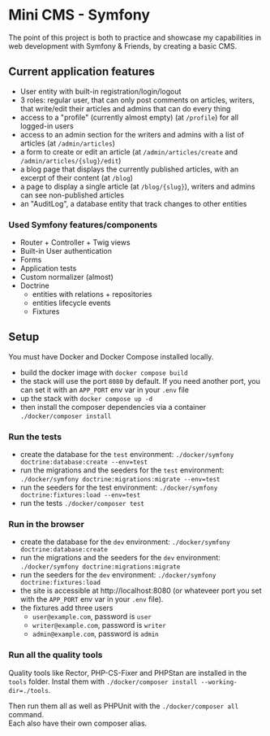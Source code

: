 # Mini CMS - Symfony

The point of this project is both to practice and showcase my capabilities in web development with Symfony & Friends, by creating a basic CMS.

## Current application features

- User entity with built-in registration/login/logout
- 3 roles: regular user, that can only post comments on articles, writers, that write/edit their articles and admins that can do every thing
- access to a "profile" (currently almost empty) (at `/profile`) for all logged-in users
- access to an admin section for the writers and admins with a list of articles (at `/admin/articles`)
- a form to create or edit an article (at `/admin/articles/create` and `/admin/articles/{slug}/edit`)
- a blog page that displays the currently published articles, with an excerpt of their content (at `/blog`)
- a page to display a single article (at `/blog/{slug}`), writers and admins can see non-published articles
- an "AuditLog", a database entity that track changes to other entities

### Used Symfony features/components

- Router + Controller + Twig views
- Built-in User authentication
- Forms
- Application tests
- Custom normalizer (almost)
- Doctrine 
  - entities with relations + repositories
  - entities lifecycle events
  - Fixtures

## Setup

You must have Docker and Docker Compose installed locally.

- build the docker image with `docker compose build`
- the stack will use the port `8080` by default. If you need another port, you can set it with an `APP_PORT` env var in your `.env` file
- up the stack with `docker compose up -d`
- then install the composer dependencies via a container `./docker/composer install`

### Run the tests

- create the database for the `test` environment: `./docker/symfony doctrine:database:create --env=test`
- run the migrations and the seeders for the `test` environment: `./docker/symfony doctrine:migrations:migrate --env=test`
- run the seeders for the test environment:  `./docker/symfony doctrine:fixtures:load --env=test`
- run the tests `./docker/composer test`

### Run in the browser

- create the database for the `dev` environment: `./docker/symfony doctrine:database:create`
- run the migrations and the seeders for the `dev` environment: `./docker/symfony doctrine:migrations:migrate`
- run the seeders for the `dev` environment:  `./docker/symfony doctrine:fixtures:load`
- the site is accessible at http://localhost:8080 (or whateveer port you set with the `APP_PORT` env var in your `.env` file).
- the fixtures add three users
  - `user@example.com`, password is `user`
  - `writer@example.com`, password is `writer`
  - `admin@example.com`, password is `admin`

### Run all the quality tools

Quality tools like Rector, PHP-CS-Fixer and PHPStan are installed in the `tools` folder. Instal them with `./docker/composer install --working-dir=./tools`.

Then run them all as well as PHPUnit with the `./docker/composer all` command.  
Each also have their own composer alias.
